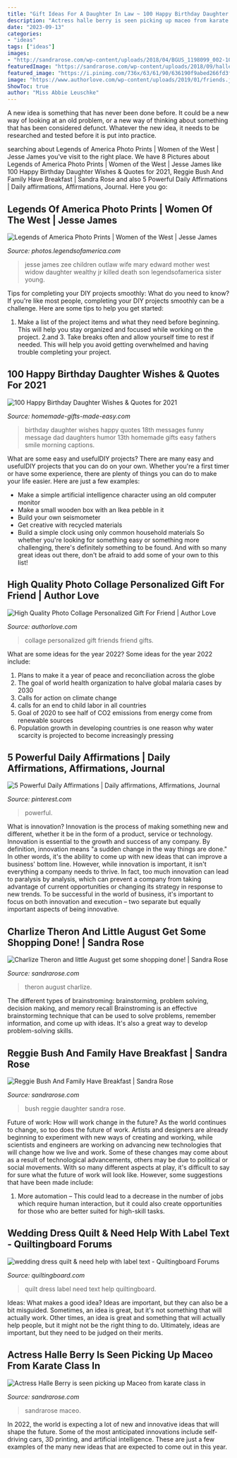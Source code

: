 ```yaml
---
title: "Gift Ideas For A Daughter In Law ~ 100 Happy Birthday Daughter Wishes &amp; Quotes For 2021"
description: "Actress halle berry is seen picking up maceo from karate class in"
date: "2023-09-13"
categories:
- "ideas"
tags: ["ideas"]
images:
- "http://sandrarose.com/wp-content/uploads/2018/04/BGUS_1198099_002-1000x1500.jpg"
featuredImage: "https://sandrarose.com/wp-content/uploads/2018/09/halle-berry-and-maceo-768x1152.jpg"
featured_image: "https://i.pinimg.com/736x/63/61/90/636190f9abed266fd3fe61b1babcff09.jpg"
image: "https://www.authorlove.com/wp-content/uploads/2019/01/friends.jpg"
ShowToc: true
author: "Miss Abbie Leuschke"
---
```



A new idea is something that has never been done before. It could be a new way of looking at an old problem, or a new way of thinking about something that has been considered defunct. Whatever the new idea, it needs to be researched and tested before it is put into practice.

	

		
searching about Legends of America Photo Prints | Women of the West | Jesse James you've visit to the right place. We have 8 Pictures about Legends of America Photo Prints | Women of the West | Jesse James like 100 Happy Birthday Daughter Wishes &amp; Quotes for 2021, Reggie Bush And Family Have Breakfast | Sandra Rose and also 5 Powerful Daily Affirmations | Daily affirmations, Affirmations, Journal. Here you go:
		
    
## Legends Of America Photo Prints | Women Of The West | Jesse James

<img loading=lazy src="http://photos.legendsofamerica.com/img/s/v-3/p137645574-4.jpg" onerror="this.onerror=null;this.src='https://tse4.mm.bing.net/th?id=OIP.R7HoImGwmKmpnUA1b79rSwAAAA&amp;pid=15.1';" alt="Legends of America Photo Prints | Women of the West | Jesse James">

_Source: photos.legendsofamerica.com_

>jesse james zee children outlaw wife mary edward mother west widow daughter wealthy jr killed death son legendsofamerica sister young. 

	

Tips for completing your DIY projects smoothly: What do you need to know?
If you're like most people, completing your DIY projects smoothly can be a challenge. Here are some tips to help you get started: 
1. Make a list of the project items and what they need before beginning. This will help you stay organized and focused while working on the project. 
2.аnd 3. Take breaks often and allow yourself time to rest if needed. This will help you avoid getting overwhelmed and having trouble completing your project.

    
## 100 Happy Birthday Daughter Wishes &amp; Quotes For 2021

<img loading=lazy src="https://www.homemade-gifts-made-easy.com/image-files/birthday-wishes-for-daughter-childhood-expired-600x900.jpg" onerror="this.onerror=null;this.src='https://tse1.mm.bing.net/th?id=OIP.Max0c34Sn1VisRo9a3ZDuAHaLH&amp;pid=15.1';" alt="100 Happy Birthday Daughter Wishes &amp; Quotes for 2021">

_Source: homemade-gifts-made-easy.com_

>birthday daughter wishes happy quotes 18th messages funny message dad daughters humor 13th homemade gifts easy fathers smile morning captions. 

	

What are some easy and usefulDIY projects?
There are many easy and usefulDIY projects that you can do on your own. Whether you're a first timer or have some experience, there are plenty of things you can do to make your life easier. Here are just a few examples: 
- Make a simple artificial intelligence character using an old computer monitor 
- Make a small wooden box with an Ikea pebble in it 
- Build your own seismometer 
- Get creative with recycled materials 
- Build a simple clock using only common household materials 
So whether you're looking for something easy or something more challenging, there's definitely something to be found. And with so many great ideas out there, don't be afraid to add some of your own to this list!

    
## High Quality Photo Collage Personalized Gift For Friend | Author Love

<img loading=lazy src="https://www.authorlove.com/wp-content/uploads/2019/01/friends.jpg" onerror="this.onerror=null;this.src='https://tse1.mm.bing.net/th?id=OIP.RcnxxI5Agpnv19jeAYFC9AHaKe&amp;pid=15.1';" alt="High Quality Photo Collage Personalized Gift For Friend | Author Love">

_Source: authorlove.com_

>collage personalized gift friends friend gifts. 

	

What are some ideas for the year 2022?
Some ideas for the year 2022 include:
1. Plans to make it a year of peace and reconciliation across the globe 
2. The goal of world health organization to halve global malaria cases by 2030 
3. Calls for action on climate change 
4. calls for an end to child labor in all countries 
5. Goal of 2020 to see half of CO2 emissions from energy come from renewable sources 
6. Population growth in developing countries is one reason why water scarcity is projected to become increasingly pressing 

    
## 5 Powerful Daily Affirmations | Daily Affirmations, Affirmations, Journal

<img loading=lazy src="https://i.pinimg.com/736x/63/61/90/636190f9abed266fd3fe61b1babcff09.jpg" onerror="this.onerror=null;this.src='https://tse3.mm.bing.net/th?id=OIP.xwUhVcCQjGdEzYWGnVzQfAHaLH&amp;pid=15.1';" alt="5 Powerful Daily Affirmations | Daily affirmations, Affirmations, Journal">

_Source: pinterest.com_

>powerful. 

	

What is innovation?
Innovation is the process of making something new and different, whether it be in the form of a product, service or technology. Innovation is essential to the growth and success of any company. By definition, innovation means "a sudden change in the way things are done." In other words, it's the ability to come up with new ideas that can improve a business' bottom line.
However, while innovation is important, it isn't everything a company needs to thrive. In fact, too much innovation can lead to paralysis by analysis, which can prevent a company from taking advantage of current opportunities or changing its strategy in response to new trends. To be successful in the world of business, it's important to focus on both innovation and execution – two separate but equally important aspects of being innovative.

    
## Charlize Theron And Little August Get Some Shopping Done! | Sandra Rose

<img loading=lazy src="http://sandrarose.com/wp-content/uploads/2018/04/BGUS_1198099_002-1000x1500.jpg" onerror="this.onerror=null;this.src='https://tse3.mm.bing.net/th?id=OIP.32fkumQ8VVCSMnmhcx6-rwHaLH&amp;pid=15.1';" alt="Charlize Theron and little August get some shopping done! | Sandra Rose">

_Source: sandrarose.com_

>theron august charlize. 

	

The different types of brainstroming: brainstorming, problem solving, decision making, and memory recall
Brainstroming is an effective brainstorming technique that can be used to solve problems, remember information, and come up with ideas. It's also a great way to develop problem-solving skills.

    
## Reggie Bush And Family Have Breakfast | Sandra Rose

<img loading=lazy src="http://sandrarose.com/wp-content/uploads/2014/07/reggie-bush-daughter-wenn21510570.jpg" onerror="this.onerror=null;this.src='https://tse3.mm.bing.net/th?id=OIP.Utft3thl-DsnZQN7vfmOTwHaLH&amp;pid=15.1';" alt="Reggie Bush And Family Have Breakfast | Sandra Rose">

_Source: sandrarose.com_

>bush reggie daughter sandra rose. 

	

Future of work: How will work change in the future?
As the world continues to change, so too does the future of work. Artists and designers are already beginning to experiment with new ways of creating and working, while scientists and engineers are working on advancing new technologies that will change how we live and work. Some of these changes may come about as a result of technological advancements, others may be due to political or social movements. With so many different aspects at play, it's difficult to say for sure what the future of work will look like. However, some suggestions that have been made include: 
1) More automation – This could lead to a decrease in the number of jobs which require human interaction, but it could also create opportunities for those who are better suited for high-skill tasks.

    
## Wedding Dress Quilt &amp; Need Help With Label Text - Quiltingboard Forums

<img loading=lazy src="https://www.quiltingboard.com/attachments/main-f1/509561d1423587808-quilt.jpg" onerror="this.onerror=null;this.src='https://tse1.mm.bing.net/th?id=OIP.LUbLscyB1TzKmn2tLqqG9QHaJ6&amp;pid=15.1';" alt="wedding dress quilt &amp; need help with label text - Quiltingboard Forums">

_Source: quiltingboard.com_

>quilt dress label need text help quiltingboard. 

	

Ideas: What makes a good idea?
Ideas are important, but they can also be a bit misguided. Sometimes, an idea is great, but it's not something that will actually work. Other times, an idea is great and something that will actually help people, but it might not be the right thing to do. Ultimately, ideas are important, but they need to be judged on their merits.

    
## Actress Halle Berry Is Seen Picking Up Maceo From Karate Class In

<img loading=lazy src="https://sandrarose.com/wp-content/uploads/2018/09/halle-berry-and-maceo-768x1152.jpg" onerror="this.onerror=null;this.src='https://tse2.mm.bing.net/th?id=OIP.-XYZB3Dl0NI2Zu3qgjgIzQHaLH&amp;pid=15.1';" alt="Actress Halle Berry is seen picking up Maceo from karate class in">

_Source: sandrarose.com_

>sandrarose maceo. 

	

In 2022, the world is expecting a lot of new and innovative ideas that will shape the future. Some of the most anticipated innovations include self-driving cars, 3D printing, and artificial intelligence. These are just a few examples of the many new ideas that are expected to come out in this year.

